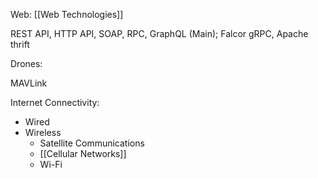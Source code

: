 Web: [[Web Technologies]]

REST API, HTTP API, SOAP, RPC, GraphQL (Main); Falcor gRPC, Apache thrift

Drones:

MAVLink

Internet Connectivity:

- Wired
- Wireless
	- Satellite Communications
	- [[Cellular Networks]]
	- Wi-Fi